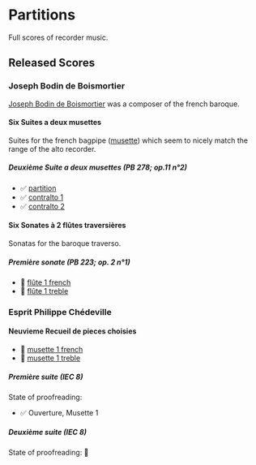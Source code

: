 # Partitions

Full scores of recorder music.

## Released Scores

### Joseph Bodin de Boismortier

[Joseph Bodin de Boismortier][boismortier] was a composer of the french
baroque.

#### Six Suites a deux musettes
Suites for the french bagpipe ([musette]) which seem to nicely match the range of
the alto recorder.

##### Deuxième Suite a deux musettes (PB 278; op.11 n°2)

* ✅ [partition][bp278-partition]
* ✅ [contralto 1][bp278-ca1]
* ✅ [contralto 2][bp278-ca1]

#### Six Sonates à 2 flûtes traversières
Sonatas for the baroque traverso.

##### Première sonate (PB 223; op. 2 n°1)

* 🚧 [flûte 1 french][bp223-fl1-french]
* 🚧 [flûte 1 treble][bp223-fl1-treble]

### Esprit Philippe Chédeville
#### Neuvieme Recueil de pieces choisies
* 🚧 [musette 1 french][iec8-m1-french]
* 🚧 [musette 1 treble][iec8-m1-treble]

##### Première suite (IEC 8)

State of proofreading:
* ✅  Ouverture, Musette 1

##### Deuxième suite (IEC 8)

State of proofreading: 🚧

[boismortier]: <https://en.wikipedia.org/wiki/Joseph_Bodin_de_Boismortier>
[iec8-m1-french]: <https://github.com/HolgerPeters/partitions/releases/download/v2024-06-16-a/chedeville-iec8-m1-french.pdf>
[iec8-m1-treble]: <https://github.com/HolgerPeters/partitions/releases/download/v2024-06-16-a/chedeville-iec8-m1-treble.pdf>
[bp223-fl1-french]: <https://github.com/HolgerPeters/partitions/releases/download/v2024-06-16-a/boismortier-bp223-ca1-french.pdf>
[bp223-fl1-treble]: <https://github.com/HolgerPeters/partitions/releases/download/v2024-06-16-a/boismortier-bp223-ca1-treble.pdf>
[bp278-ca1]: <https://github.com/HolgerPeters/partitions/releases/download/v2024-06-16-a/boismortier-bp278-ca1.pdf>
[bp278-ca2]: <https://github.com/HolgerPeters/partitions/releases/download/v2024-06-16-a/boismortier-bp278-ca2.pdf>
[bp278-partition]: <https://github.com/HolgerPeters/partitions/releases/download/v2024-06-16-a/boismortier-bp278-partition.pdf>
[musette]: <https://fr.wikipedia.org/wiki/Musette_de_cour>
